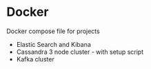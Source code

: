 # Docker
Docker compose file for projects

* Elastic Search and Kibana
* Cassandra 3 node cluster - with setup script
* Kafka cluster
